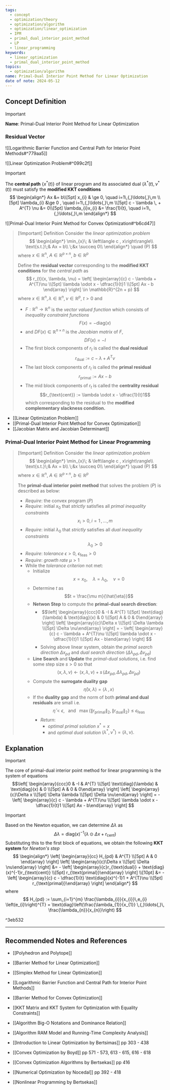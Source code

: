 ```yaml
---
tags:
  - concept
  - optimization/theory
  - optimization/algorithm
  - optimization/linear_optimization
  - IPM
  - primal_dual_interior_point_method
  - LP
  - linear_programming
keywords:
  - linear_optimization
  - primal_dual_interior_point_method
topics:
  - optimization/algorithm
name: Primal-Dual Interior Point Method for Linear Optimization
date of note: 2024-05-12
---
```


## Concept Definition

>[!important]
>**Name**: Primal-Dual Interior Point Method for Linear Optimization

### Residual Vector

![[Logarithmic Barrier Function and Central Path for Interior Point Methods#^779aa5]]

![[Linear Optimization Problem#^099c2f]]

>[!important]
>The **central path** $\{x^{*}(t)\}$ of linear program and  its associated dual $(\lambda^{*}(t), \nu^{*}(t))$ must satisfy the **modified KKT conditions**
>$$
>\begin{align*}
> Ax &= b\\[5pt]
> x_{i} & \ge 0, \quad i=1\,{,}\ldots{,}\,m \\[5pt]
> \lambda_{i} &\ge 0 , \quad i=1\,{,}\ldots{,}\,m \\[5pt]
> c - \lambda \, + A^{T} \nu &= 0\\[5pt]
> \lambda_{i}x_{i} &= \frac{1}{t}, \quad i=1\,{,}\ldots{,}\,m
>\end{align*}
>$$

![[Primal-Dual Interior Point Method for Convex Optimization#^b6cd47]]

>[!important] Definition
>Consider the *linear optimization problem*
>$$
>\begin{align*}
>\min_{x}\; & \left\langle c ,  x\right\rangle\\
>\text{s.t.}\;& Ax = b\\
>\;&x \succeq 0\\
\end{align*}
>\quad (P)
>$$
>where $x\in \mathbb{R}^{n}$, $A\in \mathbb{R}^{p\times n}$, $b\in \mathbb{R}^{p}$
>
>Define the **residual vector** corresponding to the **modified KKT conditions** for the *central path* as
>$$
>r_{t}(x, \lambda, \nu) = \left[ \begin{array}{c}
> c - \lambda + A^{T}\nu \\[5pt]
> \lambda \odot x - \dfrac{1}{t}1 \\[5pt] 
> Ax - b
>\end{array} 
>\right] \in \mathbb{R}^{2n  + p}
>$$
>where  $x\in \mathbb{R}^{n}, \lambda\in \mathbb{R}^{n}, \nu\in \mathbb{R}^{p}$, $t>0$ and
>- $F: \mathbb{R}^{n} \to \mathbb{R}^{n}$ is the *vector valued function*  which consists of *inequality constraint functions* $$F(x) = -\text{diag}(x)$$
>- and $DF(x) \in \mathbb{R}^{n\times n}$ is the *Jacobian matrix* of $F$, $$D F(x)  = -I$$
>- The first block components of $r_{t}$ is called the **dual residual** $$r_{\text{dual}} := c - \lambda + A^{T}\nu $$ 
>- The last block components of $r_{t}$ is called the **primal residual** $$r_{\text{primal}} := Ax - b $$ 
>- The mid block components of $r_{t}$ is called the **centrality residual** $$r_{\text{cent}} :=  \lambda \odot x - \dfrac{1}{t}1$$ which corresponding to the residual to the **modified complementary slackness condition.**

- [[Linear Optimization Problem]]
- [[Primal-Dual Interior Point Method for Convex Optimization]]
- [[Jacobian Matrix and Jacobian Determinant]]

### Primal-Dual Interior Point Method for Linear Programming

>[!important] Definition
>Consider the *linear optimization problem*
>$$
>\begin{align*}
>\min_{x}\; & \left\langle c ,  x\right\rangle\\
>\text{s.t.}\;& Ax = b\\
>\;&x \succeq 0\\
\end{align*}
>\quad (P)
>$$
>where $x\in \mathbb{R}^{n}$, $A\in \mathbb{R}^{p\times n}$, $b\in \mathbb{R}^{p}$
>
>The **primal-dual interior point method** that solves the problem $(P)$ is described as below:
>- *Require*: the convex program $(P)$
>- *Require*: initial $x_{0}$ that *strictly* satisfies all *primal inequality constraints*  $$x_{i} > 0, i=1\,{,}\ldots{,}\,m$$
>- *Require*: initial $\lambda_{0}$ that *strictly* satisfies all *dual inequality constraints*  $$\lambda_{0} \succ 0$$
>- *Require*: *tolerance* $\epsilon >0$, $\epsilon_{\text{feas}} >0$
>- *Require*: *growth rate* $\mu >1$
>- While the *tolerance criterion* not met:
>	- Initialize $$x = x_{0}, \quad \lambda = \lambda_{0}, \quad \nu = 0$$
>	- Determine $t$ as $$t = \frac{\mu m}{\hat{\eta}}$$
>	- **Netwon Step** to compute the **primal-dual search direction**:
>		- $$\left[ \begin{array}{ccc}0 & -I & A^{T} \\[5pt]   \text{diag}(\lambda) & \text{diag}(x) & 0 \\[5pt] A & 0 & 0\end{array} \right] \left[ \begin{array}{c}\Delta x \\[5pt] \Delta \lambda \\[5pt] \Delta \nu\end{array} \right]  = - \left[ \begin{array}{c} c - \lambda + A^{T}\nu \\[5pt]  \lambda \odot x  - \dfrac{1}{t}1 \\[5pt] Ax - b\end{array} \right] $$
>		- Solving above linear system, obtain the *primal search direction* $\Delta x_{pd}$ and *dual search direction* $(\Delta\lambda_{pd}, \Delta \nu_{pd})$
>	- **Line Search** and **Update** the *primal-dual solutions*, i.e. find some step size $s >0$ so that $$(x, \lambda, \nu)  \leftarrow (x, \lambda, \nu) + s\, (\Delta x_{pd}, \Delta \lambda_{pd}, \Delta \nu_{pd})$$
>	- Compute the **surrogate duality gap** $$\hat{\eta}(x, \lambda) =  \left\langle  \lambda\,,\,x    \right\rangle $$
>	- If the **duality gap** and the norm of both **primal and dual residuals** are small  i.e. $$\hat{\eta} < \epsilon, \;\; \text{ and }\;\; \max\{\lVert r_{\text{primal}} \rVert_{2},  \lVert r_{\text{dual}} \rVert_{2}  \} \le \epsilon_{\text{feas}}$$
>		- *Return*:
>			- *optimal primal solution* $x^{*} = x$ 
>			- and *optimal dual solution* $(\lambda^{*}, \nu^{*}) = (\lambda, \nu).$

## Explanation

>[!important]
>The core of primal-dual interior point method for linear programming is the system of equations
>$$\left[ \begin{array}{ccc}0 & -I & A^{T} \\[5pt]   \text{diag}(\lambda) & \text{diag}(x) & 0 \\[5pt] A & 0 & 0\end{array} \right] \left[ \begin{array}{c}\Delta x \\[5pt] \Delta \lambda \\[5pt] \Delta \nu\end{array} \right]  = - \left[ \begin{array}{c} c - \lambda + A^{T}\nu \\[5pt]  \lambda \odot x  - \dfrac{1}{t}1 \\[5pt] Ax - b\end{array} \right] $$


>[!important]
>Based on the Newton equation, we can determine $\Delta\lambda$ as
>$$
>\Delta \lambda =  \text{diag}(x)^{-1}\left( \lambda \odot \Delta x + r_{\text{cent}} \right)
>$$ 
>Substituting this to the first block of equations, we obtain the following **KKT system** for *Newton's step*
>$$
>\begin{align*}
>\left[ \begin{array}{cc}
> H_{pd} & A^{T} \\[5pt] 
> A & 0
>\end{array} \right] \left[ \begin{array}{c}\Delta x \\[5pt] \Delta \nu\end{array} \right]  &= - \left[ \begin{array}{c}r_{\text{dual}} + \text{diag}(x)^{-1}r_{\text{cent}} \\[5pt]  r_{\text{primal}}\end{array} \right] \\[10pt]
>&= - \left[ \begin{array}{c} c - \dfrac{1}{t} \text{diag}(x)^{-1}1 + A^{T}\nu \\[5pt]  r_{\text{primal}}\end{array} \right]
>\end{align*}
>$$
>where
>$$
>H_{pd} :=  \sum_{i=1}^{m} \frac{\lambda_{i}}{x_{i}}\,e_{i} \left(e_{i}\right)^{T} = \text{diag}\left(\frac{\lambda_{1}}{x_{1}} \,{,}\ldots{,}\, \frac{\lambda_{n}}{x_{n}}\right)
>$$

^3eb532




-----------
##  Recommended Notes and References



- [[Polyhedron and Polytope]]


- [[Barrier Method for Linear Optimization]]
- [[Simplex Method for Linear Optimization]]
- [[Logarithmic Barrier Function and Central Path for Interior Point Methods]]
- [[Barrier Method for Convex Optimization]]

- [[KKT Matrix and KKT System for Optimization with Equality Constraints]]

- [[Algorithm Big-O Notations and Dominance Relation]]
- [[Algorithm RAM Model and Running-Time Complexity Analysis]]


- [[Introduction to Linear Optimization by Bertsimas]] pp 303 - 438
- [[Convex Optimization by Boyd]] pp 571 - 573, 613 - 615, 616 - 618
- [[Convex Optimization Algorithms by Bertsekas]] pp 416
- [[Numerical Optimization by Nocedal]] pp 392 - 418
- [[Nonlinear Programming by Bertsekas]]